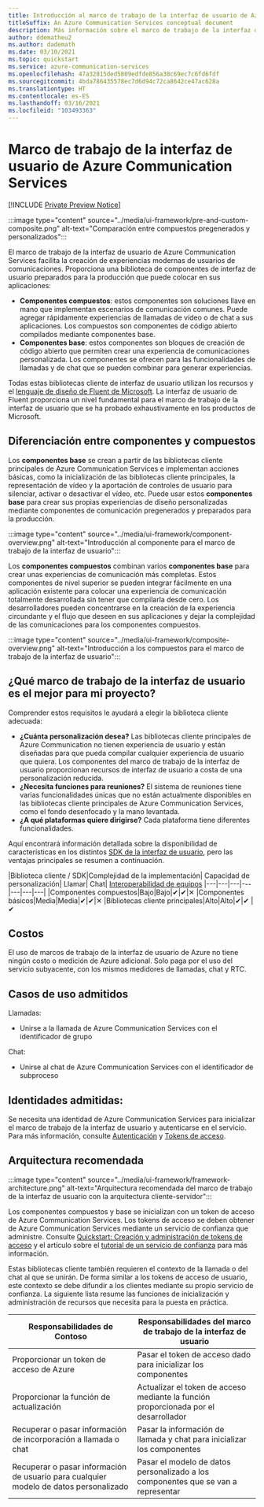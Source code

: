 ```yaml
---
title: Introducción al marco de trabajo de la interfaz de usuario de Azure Communication Services
titleSuffix: An Azure Communication Services conceptual document
description: Más información sobre el marco de trabajo de la interfaz de usuario de Azure Communication Services
author: ddematheu2
ms.author: dademath
ms.date: 03/10/2021
ms.topic: quickstart
ms.service: azure-communication-services
ms.openlocfilehash: 47a32815ded5809edfde856a38c69ec7c6fd6fdf
ms.sourcegitcommit: 4bda786435578ec7d6d94c72ca8642ce47ac628a
ms.translationtype: HT
ms.contentlocale: es-ES
ms.lasthandoff: 03/16/2021
ms.locfileid: "103493363"
---
```

# <a name="azure-communication-services-ui-framework"></a>Marco de trabajo de la interfaz de usuario de Azure Communication Services

[!INCLUDE [Private Preview Notice](../../includes/private-preview-include.md)]

:::image type="content" source="../media/ui-framework/pre-and-custom-composite.png" alt-text="Comparación entre compuestos pregenerados y personalizados":::

El marco de trabajo de la interfaz de usuario de Azure Communication Services facilita la creación de experiencias modernas de usuarios de comunicaciones. Proporciona una biblioteca de componentes de interfaz de usuario preparados para la producción que puede colocar en sus aplicaciones:

- **Componentes compuestos**: estos componentes son soluciones llave en mano que implementan escenarios de comunicación comunes. Puede agregar rápidamente experiencias de llamadas de vídeo o de chat a sus aplicaciones. Los compuestos son componentes de código abierto compilados mediante componentes base.
- **Componentes base**: estos componentes son bloques de creación de código abierto que permiten crear una experiencia de comunicaciones personalizada. Los componentes se ofrecen para las funcionalidades de llamadas y de chat que se pueden combinar para generar experiencias. 

Todas estas bibliotecas cliente de interfaz de usuario utilizan los recursos y el [lenguaje de diseño de Fluent de Microsoft](https://developer.microsoft.com/fluentui/). La interfaz de usuario de Fluent proporciona un nivel fundamental para el marco de trabajo de la interfaz de usuario que se ha probado exhaustivamente en los productos de Microsoft.

## <a name="differentiating-components-and-composites"></a>**Diferenciación entre componentes y compuestos**

Los **componentes base** se crean a partir de las bibliotecas cliente principales de Azure Communication Services e implementan acciones básicas, como la inicialización de las bibliotecas cliente principales, la representación de vídeo y la aportación de controles de usuario para silenciar, activar o desactivar el vídeo, etc. Puede usar estos **componentes base** para crear sus propias experiencias de diseño personalizadas mediante componentes de comunicación pregenerados y preparados para la producción.

:::image type="content" source="../media/ui-framework/component-overview.png" alt-text="Introducción al componente para el marco de trabajo de la interfaz de usuario":::

Los **componentes compuestos** combinan varios **componentes base** para crear unas experiencias de comunicación más completas. Estos componentes de nivel superior se pueden integrar fácilmente en una aplicación existente para colocar una experiencia de comunicación totalmente desarrollada sin tener que compilarla desde cero. Los desarrolladores pueden concentrarse en la creación de la experiencia circundante y el flujo que deseen en sus aplicaciones y dejar la complejidad de las comunicaciones para los componentes compuestos.

:::image type="content" source="../media/ui-framework/composite-overview.png" alt-text="Introducción a los compuestos para el marco de trabajo de la interfaz de usuario":::

## <a name="what-ui-framework-is-best-for-my-project"></a>¿Qué marco de trabajo de la interfaz de usuario es el mejor para mi proyecto?

Comprender estos requisitos le ayudará a elegir la biblioteca cliente adecuada:

- **¿Cuánta personalización desea?** Las bibliotecas cliente principales de Azure Communication no tienen experiencia de usuario y están diseñadas para que pueda compilar cualquier experiencia de usuario que quiera. Los componentes del marco de trabajo de la interfaz de usuario proporcionan recursos de interfaz de usuario a costa de una personalización reducida.
- **¿Necesita funciones para reuniones?** El sistema de reuniones tiene varias funcionalidades únicas que no están actualmente disponibles en las bibliotecas cliente principales de Azure Communication Services, como el fondo desenfocado y la mano levantada.
- **¿A qué plataformas quiere dirigirse?** Cada plataforma tiene diferentes funcionalidades.

Aquí encontrará información detallada sobre la disponibilidad de características en los distintos [SDK de la interfaz de usuario](ui-sdk-features.md), pero las ventajas principales se resumen a continuación.

|Biblioteca cliente / SDK|Complejidad de la implementación|    Capacidad de personalización|  Llamar| Chat| [Interoperabilidad de equipos](./../teams-interop.md)
|---|---|---|---|---|---|---|
|Componentes compuestos|Bajo|Bajo|✔|✔|✕
|Componentes básicos|Media|Media|✔|✔|✕
|Bibliotecas cliente principales|Alto|Alto|✔|✔ |✔

## <a name="cost"></a>Costos

El uso de marcos de trabajo de la interfaz de usuario de Azure no tiene ningún costo o medición de Azure adicional. Solo paga por el uso del servicio subyacente, con los mismos medidores de llamadas, chat y RTC.

## <a name="supported-use-cases"></a>Casos de uso admitidos

Llamadas:

- Unirse a la llamada de Azure Communication Services con el identificador de grupo

Chat:

- Unirse al chat de Azure Communication Services con el identificador de subproceso

## <a name="supported-identities"></a>Identidades admitidas:

Se necesita una identidad de Azure Communication Services para inicializar el marco de trabajo de la interfaz de usuario y autenticarse en el servicio. Para más información, consulte [Autenticación](../authentication.md) y [Tokens de acceso](../../quickstarts/access-tokens.md).


## <a name="recommended-architecture"></a>Arquitectura recomendada 

:::image type="content" source="../media/ui-framework/framework-architecture.png" alt-text="Arquitectura recomendada del marco de trabajo de la interfaz de usuario con la arquitectura cliente-servidor":::

Los componentes compuestos y base se inicializan con un token de acceso de Azure Communication Services. Los tokens de acceso se deben obtener de Azure Communication Services mediante un servicio de confianza que administre. Consulte [Quickstart: Creación y administración de tokens de acceso](../../quickstarts/access-tokens.md) y el artículo sobre el [tutorial de un servicio de confianza](../../tutorials/trusted-service-tutorial.md) para más información.

Estas bibliotecas cliente también requieren el contexto de la llamada o del chat al que se unirán. De forma similar a los tokens de acceso de usuario, este contexto se debe difundir a los clientes mediante su propio servicio de confianza. La siguiente lista resume las funciones de inicialización y administración de recursos que necesita para la puesta en práctica.

| Responsabilidades de Contoso                                 | Responsabilidades del marco de trabajo de la interfaz de usuario                         |
|----------------------------------------------------------|-----------------------------------------------------------------|
| Proporcionar un token de acceso de Azure                    | Pasar el token de acceso dado para inicializar los componentes        |
| Proporcionar la función de actualización                                 | Actualizar el token de acceso mediante la función proporcionada por el desarrollador          |
| Recuperar o pasar información de incorporación a llamada o chat          | Pasar la información de llamada y chat para inicializar los componentes |
| Recuperar o pasar información de usuario para cualquier modelo de datos personalizado | Pasar el modelo de datos personalizado a los componentes que se van a representar          |
